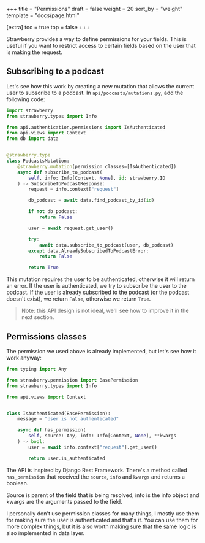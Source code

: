 +++
title = "Permissions"
draft = false
weight = 20
sort_by = "weight"
template = "docs/page.html"

[extra]
toc = true
top = false
+++

Strawberry provides a way to define permissions for your fields. This is useful
if you want to restrict access to certain fields based on the user that is
making the request.

## Subscribing to a podcast

Let's see how this work by creating a new mutation that allows the current user
to subscribe to a podcast. In `api/podcasts/mutations.py`, add the following
code:

```python
import strawberry
from strawberry.types import Info

from api.authentication.permissions import IsAuthenticated
from api.views import Context
from db import data


@strawberry.type
class PodcastsMutation:
    @strawberry.mutation(permission_classes=[IsAuthenticated])
    async def subscribe_to_podcast(
        self, info: Info[Context, None], id: strawberry.ID
    ) -> SubscribeToPodcastResponse:
        request = info.context["request"]

        db_podcast = await data.find_podcast_by_id(id)

        if not db_podcast:
            return False

        user = await request.get_user()

        try:
            await data.subscribe_to_podcast(user, db_podcast)
        except data.AlreadySubscribedToPodcastError:
            return False

        return True
```

This mutation requires the user to be authenticated, otherwise it will return an
error. If the user is authenticated, we try to subscribe the user to the
podcast. If the user is already subscribed to the podcast (or the podcast
doesn't exist), we return `False`, otherwise we return `True`.

> Note: this API design is not ideal, we'll see how to improve it in the next
> section.

## Permissions classes

The permission we used above is already implemented, but let's see how it work
anyway:

```python
from typing import Any

from strawberry.permission import BasePermission
from strawberry.types import Info

from api.views import Context


class IsAuthenticated(BasePermission):
    message = "User is not authenticated"

    async def has_permission(
        self, source: Any, info: Info[Context, None], **kwargs
    ) -> bool:
        user = await info.context["request"].get_user()

        return user.is_authenticated
```

The API is inspired by Django Rest Framework. There's a method called
`has_permission` that received the `source`, `info` and `kwargs` and returns a
boolean.

Source is parent of the field that is being resolved, info is the info object
and kwargs are the arguments passed to the field.

I personally don't use permission classes for many things, I mostly use them for
making sure the user is authenticated and that's it. You can use them for more
complex things, but it is also worth making sure that the same logic is also
implemented in data layer.
